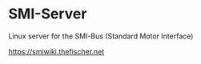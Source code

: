 # SMI-Server
Linux server for the SMI-Bus (Standard Motor Interface)

https://smiwiki.thefischer.net
